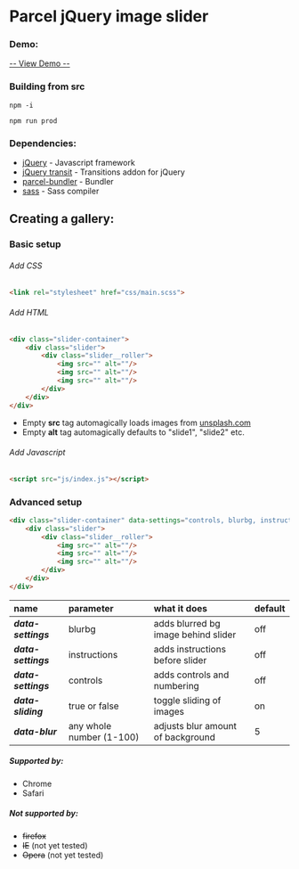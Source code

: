 # Parcel jQuery image slider
### Demo:
[-- View Demo --](https://lasse.media/experiments/jquery-slider/)

###  Building from src
```
npm -i
```
```
npm run prod
```

### Dependencies:
* [jQuery](https://www.npmjs.com/package/jquery) - Javascript framework
* [jQuery transit](https://www.npmjs.com/package/jquery.transit) - Transitions addon for jQuery
* [parcel-bundler](https://parceljs.org/) - Bundler
* [sass](https://www.npmjs.com/package/sass) - Sass compiler


##  Creating a gallery:


### Basic setup
###### Add CSS
```html
<link rel="stylesheet" href="css/main.scss">
```
###### Add HTML
```html
<div class="slider-container">
	<div class="slider">
        <div class="slider__roller">
            <img src="" alt=""/>
			<img src="" alt=""/>
			<img src="" alt=""/>
		</div>
	</div>
</div>
```
* Empty **src** tag automagically loads images from [unsplash.com](unsplash.com)
* Empty **alt** tag automagically defaults to "slide1", "slide2" etc.
###### Add Javascript
```html
<script src="js/index.js"></script>
```
### Advanced setup
```html
<div class="slider-container" data-settings="controls, blurbg, instructions" data-blur="5">
	<div class="slider">
        <div class="slider__roller">
            <img src="" alt=""/>
            <img src="" alt=""/>
            <img src="" alt=""/>
        </div>
    </div>
</div>
```

| name        | parameter | what it does | default
| :------------- |:------------- |:------------- |:------------- |
| ***data-settings***      | blurbg | adds blurred bg image behind slider | off
| ***data-settings***      | instructions | adds instructions before slider | off
| ***data-settings***      | controls | adds controls and numbering | off
| ***data-sliding***      | true or false | toggle sliding of images | on
| ***data-blur***      | any whole number (1-100) | adjusts blur amount of background | 5

##### Supported by:
* Chrome
* Safari

##### Not supported by:
* ~~firefox~~
* ~~IE~~ (not yet tested)
* ~~Opera~~ (not yet tested)